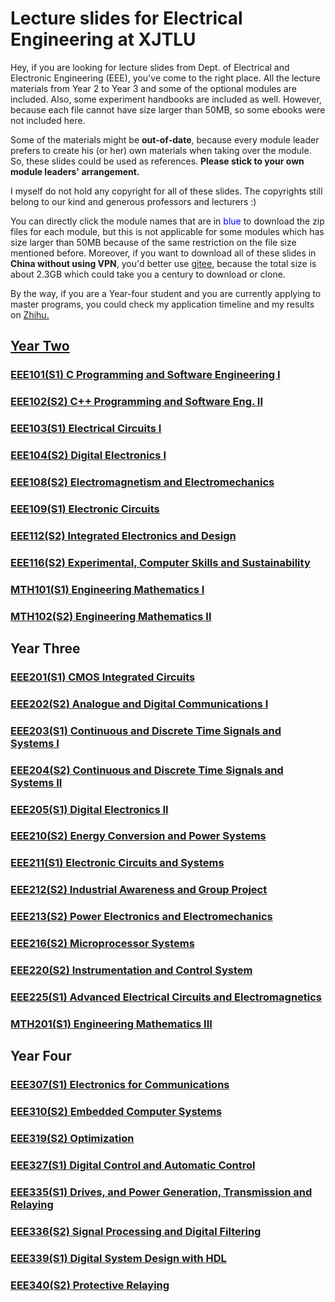 # Lecture slides for Electrical Engineering at XJTLU
Hey, if you are looking for lecture slides from Dept. of Electrical and Electronic Engineering (EEE), you've come to the right place. All the lecture materials from Year 2 to Year 3 and some of the optional modules are included. Also, some experiment handbooks are included as well. However, because each file cannot have size larger than 50MB, so some ebooks were not included here.

Some of the materials might be <b>out-of-date</b>, because every module leader prefers to create his (or her) own materials when taking over the module. So, these slides could be used as references. <b>Please stick to your own module leaders' arrangement. </b>

I myself do not hold any copyright for all of these slides. The copyrights still belong to our kind and generous professors and lecturers :)

You can directly click the module names that are in <font color="blue">blue</font> to download the zip files for each module, but this is not applicable for some modules which has size larger than 50MB because of the same restriction on the file size mentioned before. Moreover, if you want to download all of these slides in <b>China without using VPN</b>, you'd better use <a href="https://www.bilibili.com/video/BV1aE411p7Cd" target="_blank">gitee</a>, because the total size is about 2.3GB which could take you a century to download or clone.

By the way, if you are a Year-four student and you are currently applying to master programs, you could check my application timeline and my results on <a href="https://www.zhihu.com/question/318624725/answer/920863161" target="_blank">Zhihu.

## Year Two
### <a href="https://zhengmk.github.io/EEE_lecture_materials/Year_Two/EEE101/EEE101.zip">EEE101(S1) C Programming and Software Engineering I</a>
### <a href="https://zhengmk.github.io/EEE_lecture_materials/Year_Two/EEE102/EEE102.zip">EEE102(S2) C++ Programming and Software Eng. II</a>
### <a href="https://zhengmk.github.io/EEE_lecture_materials/Year_Two/EEE103/EEE103.zip">EEE103(S1) Electrical Circuits I</a>
### <a href="https://zhengmk.github.io/EEE_lecture_materials/Year_Two/EEE104/EEE104.zip">EEE104(S2) Digital Electronics I</a>
### <a href="https://zhengmk.github.io/EEE_lecture_materials/Year_Two/EEE108/EEE108.zip">EEE108(S2) Electromagnetism and Electromechanics</a>
### <a href="https://zhengmk.github.io/EEE_lecture_materials/Year_Two/EEE109/EEE109.zip">EEE109(S1) Electronic Circuits</a>
### <a href="https://zhengmk.github.io/EEE_lecture_materials/Year_Two/EEE112/EEE112.zip">EEE112(S2) Integrated Electronics and Design</a>
### <a href="https://zhengmk.github.io/EEE_lecture_materials/Year_Two/EEE116/EEE116.zip">EEE116(S2) Experimental, Computer Skills and Sustainability</a>
### <a href="https://zhengmk.github.io/EEE_lecture_materials/Year_Two/MTH101/MTH101.zip">MTH101(S1) Engineering Mathematics I</a>
### <a href="https://zhengmk.github.io/EEE_lecture_materials/Year_Two/MTH102/MTH102.zip">MTH102(S2) Engineering Mathematics II</a>

## Year Three
### <a href="https://zhengmk.github.io/EEE_lecture_materials/Year_Three/EEE201/EEE201.zip">EEE201(S1) CMOS Integrated Circuits</a>
### <a href="https://zhengmk.github.io/EEE_lecture_materials/Year_Three/EEE202/EEE202.zip">EEE202(S2) Analogue and Digital Communications I</a>
### <a href="https://zhengmk.github.io/EEE_lecture_materials/Year_Three/EEE203/EEE203.zip">EEE203(S1) Continuous and Discrete Time Signals and Systems I</a>
### <a href="https://zhengmk.github.io/EEE_lecture_materials/Year_Three/EEE204/EEE204.zip">EEE204(S2) Continuous and Discrete Time Signals and Systems II</a>
### <a href="https://zhengmk.github.io/EEE_lecture_materials/Year_Three/EEE205/EEE205.zip">EEE205(S1) Digital Electronics II</a>
### <a href="https://zhengmk.github.io/EEE_lecture_materials/Year_Three/EEE210/EEE210.zip">EEE210(S2) Energy Conversion and Power Systems</a>
### <a href="https://zhengmk.github.io/EEE_lecture_materials/Year_Three/EEE211/EEE211.zip">EEE211(S1) Electronic Circuits and Systems</a>
### <a href="https://zhengmk.github.io/EEE_lecture_materials/Year_Three/EEE201/EEE201.zip">EEE212(S2) Industrial Awareness and Group Project</a>
### <a href="https://zhengmk.github.io/EEE_lecture_materials/Year_Three/EEE213/EEE213.zip">EEE213(S2) Power Electronics and Electromechanics</a>
### <a href="https://github.com/zhengMK/EEE_lecture_materials/tree/master/Year_Three/EEE216">EEE216(S2) Microprocessor Systems</a>
### <a href="https://zhengmk.github.io/EEE_lecture_materials/Year_Three/EEE220/EEE220.zip">EEE220(S2) Instrumentation and Control System</a>
### <a href="https://zhengmk.github.io/EEE_lecture_materials/Year_Three/EEE225/EEE225.zip">EEE225(S1) Advanced Electrical Circuits and Electromagnetics</a>
### <a href="https://github.com/zhengMK/EEE_lecture_materials/tree/master/Year_Three/MTH201">MTH201(S1) Engineering Mathematics III</a>

## Year Four

### <a href="https://zhengmk.github.io/EEE_lecture_materials/Year_Four/EEE307/EEE307.zip">EEE307(S1) Electronics for Communications</a>

### <a href="https://zhengmk.github.io/EEE_lecture_materials/Year_Four/EEE310/EEE310.zip">EEE310(S2) Embedded Computer Systems</a>

### <a href="https://zhengmk.github.io/EEE_lecture_materials/Year_Four/EEE319/EEE319.zip">EEE319(S2) Optimization</a>

### <a href="https://zhengmk.github.io/EEE_lecture_materials/Year_Four/EEE327/EEE327.zip">EEE327(S1) Digital Control and Automatic Control</a>

### <a href="https://zhengmk.github.io/EEE_lecture_materials/EEE335/EEE335.zip">EEE335(S1) Drives, and Power Generation, Transmission and Relaying</a>

### <a href="https://zhengmk.github.io/EEE_lecture_materials/Year_Four/EEE336/EEE336.zip">EEE336(S2) Signal Processing and Digital Filtering</a>

### <a href="https://zhengmk.github.io/EEE_lecture_materials/Year_Four/EEE339/EEE339.zip">EEE339(S1) Digital System Design with HDL</a>

### <a href="https://zhengmk.github.io/EEE_lecture_materials/Year_Four/EEE340/EEE340.zip">EEE340(S2) Protective Relaying</a>



